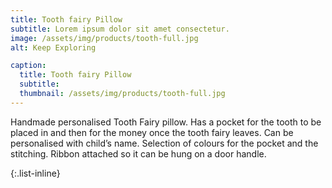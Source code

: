 ```yaml
---
title: Tooth fairy Pillow
subtitle: Lorem ipsum dolor sit amet consectetur.
image: /assets/img/products/tooth-full.jpg
alt: Keep Exploring

caption:
  title: Tooth fairy Pillow
  subtitle: 
  thumbnail: /assets/img/products/tooth-full.jpg
---
```

Handmade personalised Tooth Fairy pillow. Has a pocket for the tooth to be placed in and then for the money once the tooth fairy leaves. Can be personalised with child’s name. Selection of colours for the pocket and the stitching. Ribbon attached so it can be hung on a door handle.

{:.list-inline}
<!-- - Available from: £8 -->

